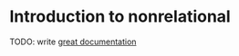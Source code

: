 # Introduction to nonrelational

TODO: write [great documentation](http://jacobian.org/writing/what-to-write/)
